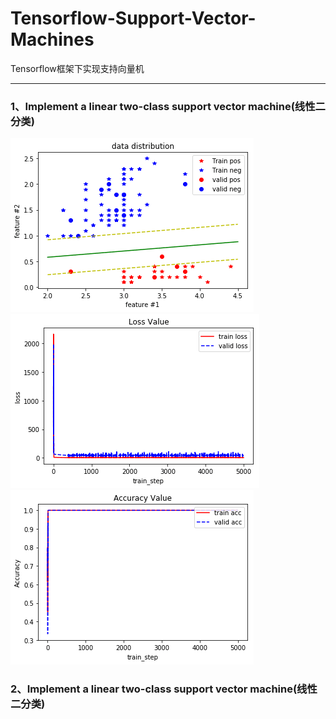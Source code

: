 # Tensorflow-Support-Vector-Machines
Tensorflow框架下实现支持向量机 
****
### 1、Implement a linear two-class support vector machine(线性二分类)      
![linear svm ](https://github.com/anbo1024/Tensorflow-Support-Vector-Machines/blob/master/img/1.png)
![linear svm ](https://github.com/anbo1024/Tensorflow-Support-Vector-Machines/blob/master/img/2.png)  
![linear svm ](https://github.com/anbo1024/Tensorflow-Support-Vector-Machines/blob/master/img/3.png) 
### 2、Implement a linear two-class support vector machine(线性二分类)   
